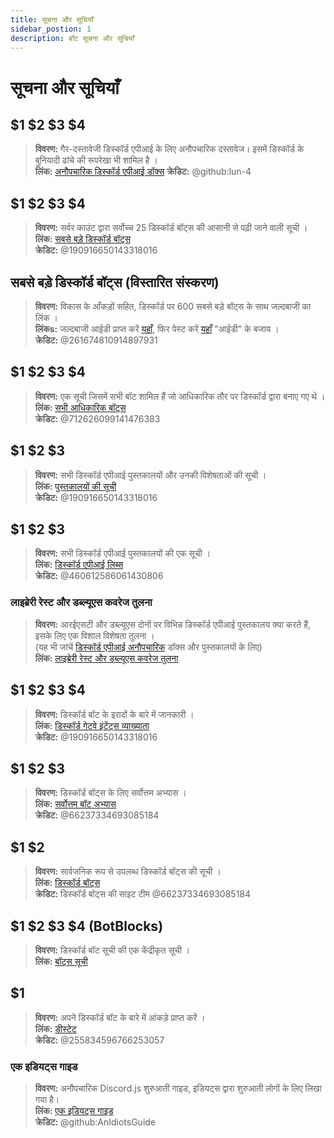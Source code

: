 ```yaml
---
title: सूचना और सूचियाँ
sidebar_postion: 1
description: बॉट सूचना और सूचियाँ
---
```


# सूचना और सूचियाँ

## $1 $2 $3 $4

> **विवरण:** गैर-दस्तावेजी डिस्कॉर्ड एपीआई के लिए अनौपचारिक दस्तावेज। इसमें डिस्कॉर्ड के बुनियादी ढांचे की रूपरेखा भी शामिल है ।  <br/>
**लिंक:** [अनौपचारिक डिस्कॉर्ड एपीआई डॉक्स](https://luna.gitlab.io/discord-unofficial-docs/)
**क्रेडिट:** @github:lun-4

## $1 $2 $3 $4

> **विवरण:** सर्वर काउंट द्वारा सर्वोच्च 25 डिस्कॉर्ड बॉट्स की आसानी से पढ़ी जाने वाली सूची ।   <br/>
**लिंक:** [सबसे बड़े डिस्कॉर्ड बॉट्स](https://gist.github.com/advaith1/451dcbca2d7c3503d4f48d63eb918cb0)   <br/>
**क्रेडिट:** @190916650143318016

## सबसे बड़े डिस्कॉर्ड बॉट्स (विस्तारित संस्करण)

> **विवरण:** विकास के आँकड़ों सहित, डिस्कॉर्ड पर 600 सबसे बड़े बॉट्स के साथ जल्दबाजी का लिंक ।  <br/>
**लिंकs:** जल्दबाजी आईडी प्राप्त करें [यहाँ](https://unbelievaboat.com/api/botlist), फिर पेस्ट करें [यहाँ](https://haste.unbelievaboat.com/ID) "आईडी" के बजाय ।  <br/>
**क्रेडिट:** @261674810914897931

## $1 $2 $3 $4

> **विवरण:** एक सूची जिसमें सभी बॉट शामिल हैं जो आधिकारिक तौर पर डिस्कॉर्ड द्वारा बनाए गए थे ।   <br/>
**लिंक:** [सभी आधिकारिक बॉट्स](https://gist.github.com/GeneralSadaf/e58edfb8158df2680aa90ae897c2e327)   <br/>
**क्रेडिट:** @712626099141476383

## $1 $2 $3

> **विवरण:** सभी डिस्कॉर्ड एपीआई पुस्तकालयों और उनकी विशेषताओं की सूची ।   <br/>
**लिंक:** [पुस्तकालयों की सूची](https://libs.advaith.io/)   <br/>
**क्रेडिट:** @190916650143318016

## $1 $2 $3

> **विवरण:** सभी डिस्कॉर्ड एपीआई पुस्तकालयों की एक सूची ।  <br/>
**लिंक:** [डिस्कॉर्ड एपीआई लिब्स](https://github.com/apacheli/discord-api-libs)  <br/>
**क्रेडिट:** @460612586061430806

### लाइब्रेरी रेस्ट और डब्ल्यूएस कवरेज तुलना

> **विवरण:** आरईएसटी और डब्ल्यूएस दोनों पर विभिन्न डिस्कॉर्ड एपीआई पुस्तकालय क्या करते हैं, इसके लिए एक विशाल विशेषता तुलना ।   <br/>
(यह भी जांचें [डिस्कॉर्ड एपीआई अनौपचारिक](https://discordapi.com/unofficial/) डॉक्स और पुस्तकालयों के लिए)   <br/>
**लिंक:** [लाइब्रेरी रेस्ट और डब्ल्यूएस कवरेज तुलना](https://discordapi.com/unofficial/comparison.html) 

## $1 $2 $3 $4

> **विवरण:** डिस्कॉर्ड बॉट के इरादों के बारे में जानकारी ।  <br/>
**लिंक:** [डिस्कॉर्ड गेटवे इंटेंट्स व्याख्याता](https://gist.github.com/advaith1/e69bcc1cdd6d0087322734451f15aa2f)  <br/>
**क्रेडिट:** @190916650143318016

## $1 $2 $3

> **विवरण:** डिस्कॉर्ड बॉट्स के लिए सर्वोत्तम अभ्यास ।   <br/>
**लिंक:** [सर्वोत्तम बॉट अभ्यास](https://github.com/meew0/discord-bot-best-practices)   <br/>
**क्रेडिट:** @66237334693085184

## $1 $2

> **विवरण:** सार्वजनिक रूप से उपलब्ध डिस्कॉर्ड बॉट्स की सूची ।   <br/>
**लिंक:** [डिस्कॉर्ड बॉट्स](https://discord.bots.gg/)   <br/>
**क्रेडिट:** डिस्कॉर्ड बॉट्स की साइट टीम @66237334693085184

## $1 $2 $3 $4 (BotBlocks)

> **विवरण:** डिस्कॉर्ड बॉट सूची की एक केंद्रीकृत सूची ।   <br/>
**लिंक:** [बॉट्स सूची](https://botblock.org/lists) 

## $1

> **विवरण:** अपने डिस्कॉर्ड बॉट के बारे में आंकड़े प्राप्त करें ।   <br/>
**लिंक:** [डीस्टेट](https://github.com/benricheson101/dstat) <br/>
**क्रेडिट:** @255834596766253057

### एक इडियट्स गाइड

> **विवरण:**  अनौपचारिक Discord.js शुरुआती गाइड, इडियट्स द्वारा शुरुआती लोगों के लिए लिखा गया है। <br/>
**लिंक:** [एक इडियट्स गाइड](https://anidiots.guide/) <br/>
**क्रेडिट:** @github:AnIdiotsGuide
